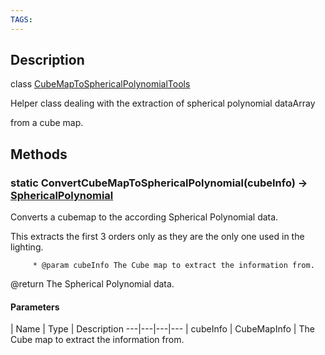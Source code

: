 ```yaml
---
TAGS:
---
```

## Description

class [CubeMapToSphericalPolynomialTools](/classes/2.4/CubeMapToSphericalPolynomialTools)

Helper class dealing with the extraction of spherical polynomial dataArray

from a cube map.

## Methods

### static ConvertCubeMapToSphericalPolynomial(cubeInfo) &rarr; [SphericalPolynomial](/classes/2.4/SphericalPolynomial)

Converts a cubemap to the according Spherical Polynomial data.

This extracts the first 3 orders only as they are the only one used in the lighting.

         * @param cubeInfo The Cube map to extract the information from.

@return The Spherical Polynomial data.

#### Parameters
 | Name | Type | Description
---|---|---|---
 | cubeInfo | CubeMapInfo |  The Cube map to extract the information from.

